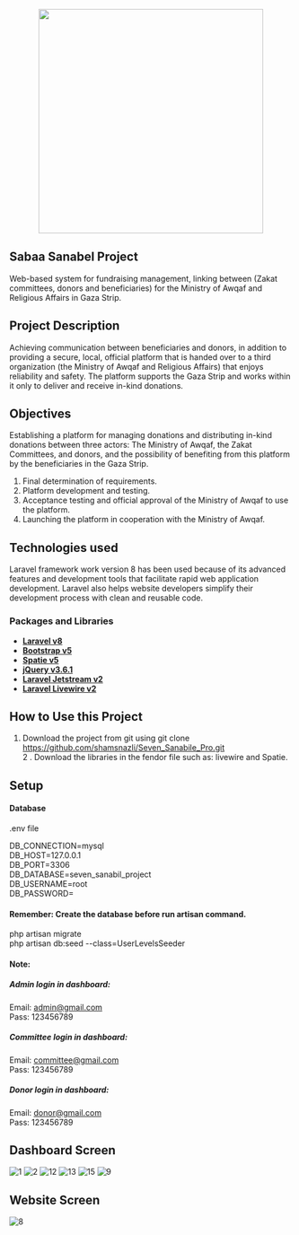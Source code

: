 <p align="center"><a href="https://laravel.com" target="_blank"><img src="https://raw.githubusercontent.com/laravel/art/master/logo-lockup/5%20SVG/2%20CMYK/1%20Full%20Color/laravel-logolockup-cmyk-red.svg" width="400"></a></p>

## Sabaa Sanabel Project

Web-based system for fundraising management, linking between (Zakat committees, donors and beneficiaries) for the Ministry of Awqaf and Religious Affairs in Gaza Strip.

## Project Description

Achieving communication between beneficiaries and donors, in addition to providing a secure, local, official platform that is handed over to a third organization (the Ministry of Awqaf and Religious Affairs) that enjoys reliability and safety. The platform supports the Gaza Strip and works within it only to deliver and receive in-kind donations.

## Objectives

Establishing a platform for managing donations and distributing in-kind donations between three actors: The Ministry of Awqaf, the Zakat Committees, and donors, and the possibility of benefiting from this platform by the beneficiaries in the Gaza Strip.
1. Final determination of requirements.
2. Platform development and testing.
3. Acceptance testing and official approval of the Ministry of Awqaf to use the platform.
4. Launching the platform in cooperation with the Ministry of Awqaf.

## Technologies used

Laravel framework work version 8 has been used because of its advanced features and development tools that facilitate rapid web application development. Laravel also helps website developers simplify their development process with clean and reusable code.

### Packages and Libraries

- **[Laravel v8](https://laravel.com/docs/8.x/installation)**
- **[Bootstrap v5](https://getbootstrap.com/)**
- **[Spatie v5](https://spatie.be/docs/laravel-permission/v5/introduction)**
- **[jQuery v3.6.1](https://jquery.com/)**
- **[Laravel Jetstream v2](https://jetstream.laravel.com/2.x/introduction.html)**
- **[Laravel Livewire v2](https://laravel-livewire.com/)**


## How to Use this Project

1. Download the project from git using
git clone https://github.com/shamsnazli/Seven_Sanabile_Pro.git <br>2 . Download the libraries in the fendor file such as: livewire and Spatie.

## Setup
#### Database
.env file

DB_CONNECTION=mysql<br>
DB_HOST=127.0.0.1<br>
DB_PORT=3306<br>
DB_DATABASE=seven_sanabil_project<br>
DB_USERNAME=root<br>
DB_PASSWORD=<br>

#### Remember: Create the database before run artisan command.

php artisan migrate<br>
php artisan db:seed --class=UserLevelsSeeder

#### Note:
##### Admin login in dashboard:
Email: admin@gmail.com<br>
Pass: 123456789
##### Committee login in dashboard:
Email: committee@gmail.com<br>
Pass: 123456789
##### Donor login in dashboard:
Email: donor@gmail.com<br>
Pass: 123456789

## Dashboard Screen
![1](https://user-images.githubusercontent.com/92631191/185757188-5cbdd102-68b4-44d7-a3cd-1c3e3eeee041.png)
![2](https://user-images.githubusercontent.com/92631191/185757192-12da063d-2cff-47c9-961d-b7587df3c54e.png)
![12](https://user-images.githubusercontent.com/92631191/185757320-6bc11f3c-7996-47ea-9e8f-314f6a8a263a.png)
![13](https://user-images.githubusercontent.com/92631191/185757322-6a4a5008-bed0-44df-b2f5-1e12efcb0ee5.png)
![15](https://user-images.githubusercontent.com/92631191/185757325-6fb0b0c8-3e74-4a9c-b7d9-29d8d686800e.png)
![9](https://user-images.githubusercontent.com/92631191/185757327-7ef73a60-4abb-4bb1-b196-8a5f2eae1e1b.png)

## Website Screen
![8](https://user-images.githubusercontent.com/92631191/185757217-3af3140a-8ac2-49bc-86dc-3b83a0168e2c.jpg)



